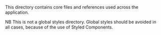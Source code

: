 This directory contains core files and references used across the application.

NB This is not a global styles directory. Global styles should be avoided in all cases, because of the use of Styled Components.